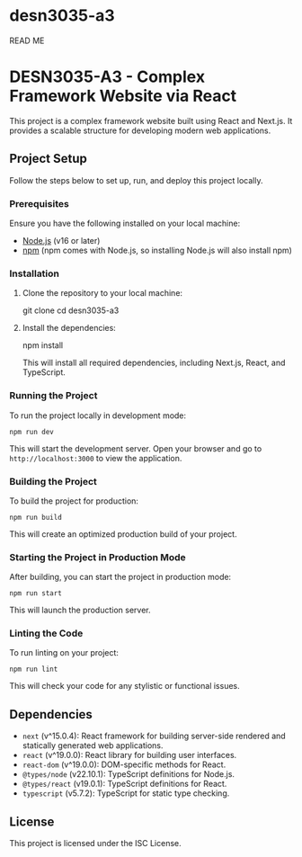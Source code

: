 # desn3035-a3

READ ME


# DESN3035-A3 - Complex Framework Website via React

This project is a complex framework website built using React and Next.js. It provides a scalable structure for developing modern web applications.

## Project Setup

Follow the steps below to set up, run, and deploy this project locally.

### Prerequisites

Ensure you have the following installed on your local machine:

- [Node.js](https://nodejs.org/) (v16 or later)
- [npm](https://www.npmjs.com/) (npm comes with Node.js, so installing Node.js will also install npm)

### Installation

1. Clone the repository to your local machine:


   git clone <repository-url>
   cd desn3035-a3
   

2. Install the dependencies:


   npm install
   

   This will install all required dependencies, including Next.js, React, and TypeScript.

### Running the Project

To run the project locally in development mode:

    npm run dev


This will start the development server. Open your browser and go to `http://localhost:3000` to view the application.

### Building the Project

To build the project for production:

    npm run build

This will create an optimized production build of your project.

### Starting the Project in Production Mode

After building, you can start the project in production mode:

    npm run start

This will launch the production server.

### Linting the Code

To run linting on your project:


    npm run lint

This will check your code for any stylistic or functional issues.

## Dependencies

- `next` (v^15.0.4): React framework for building server-side rendered and statically generated web applications.
- `react` (v^19.0.0): React library for building user interfaces.
- `react-dom` (v^19.0.0): DOM-specific methods for React.
- `@types/node` (v22.10.1): TypeScript definitions for Node.js.
- `@types/react` (v19.0.1): TypeScript definitions for React.
- `typescript` (v5.7.2): TypeScript for static type checking.

## License

This project is licensed under the ISC License.



